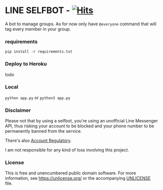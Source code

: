 # LINE SELFBOT - [![Hits](https://hits.seeyoufarm.com/api/count/incr/badge.svg?url=https%3A%2F%2Fgithub.com%2Fdnswd%2Fline-selfbot&count_bg=%2379C83D&title_bg=%23555555&icon=&icon_color=%23E7E7E7&title=hits&edge_flat=false)](https://hits.seeyoufarm.com)
A bot to manage groups. As for now only have `@everyone` command that will tag every member in your group.

### requirements
`pip install -r requirements.txt`

### Deploy to Heroku
todo

### Local
`python app.py` or `python3 app.py`

### Disclaimer
Please not that by using a selfbot, you're using an unofficial Line Messenger API, thus risking your account to be blocked and your phone number to be permanently banned from the service.

There's also [Account Regulatory](https://github.com/Dosugamea/l-api-tips/wiki/Account-Regulatory).

I am not responsible for any kind of loss involving this project.

### License
This is free and unencumbered public domain software. For more information, see https://unlicense.org/ or the accompanying [UNLICENSE](https://github.com/dnswd/line-selfbot/blob/master/UNLICENSE) file.